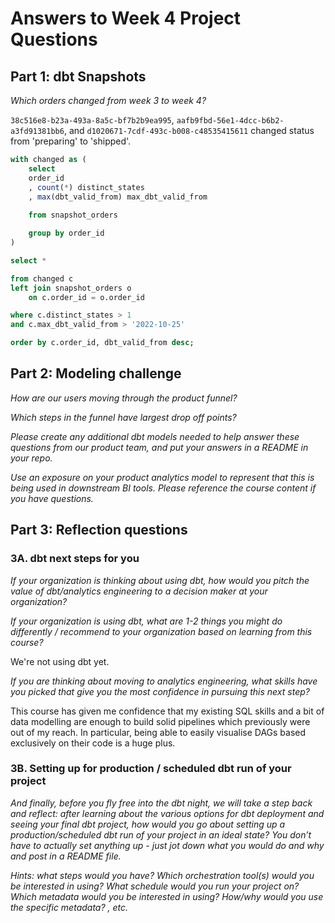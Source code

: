 # Answers to Week 4 Project Questions

## Part 1: dbt Snapshots

_Which orders changed from week 3 to week 4?_

`38c516e8-b23a-493a-8a5c-bf7b2b9ea995`, `aafb9fbd-56e1-4dcc-b6b2-a3fd91381bb6`, and `d1020671-7cdf-493c-b008-c48535415611` changed status from 'preparing' to 'shipped'.

```sql
with changed as (
    select 
    order_id
    , count(*) distinct_states
    , max(dbt_valid_from) max_dbt_valid_from
    
    from snapshot_orders

    group by order_id
)

select *

from changed c
left join snapshot_orders o
    on c.order_id = o.order_id

where c.distinct_states > 1
and c.max_dbt_valid_from > '2022-10-25'

order by c.order_id, dbt_valid_from desc;
```

## Part 2: Modeling challenge

_How are our users moving through the product funnel?_

_Which steps in the funnel have largest drop off points?_

_Please create any additional dbt models needed to help answer these questions from our product team, and put your answers in a README in your repo._

_Use an exposure on your product analytics model to represent that this is being used in downstream BI tools. Please reference the course content if you have questions._

## Part 3: Reflection questions

### 3A. dbt next steps for you 

_If your organization is thinking about using dbt, how would you pitch the value of dbt/analytics engineering to a decision maker at your organization?_

_If your organization is using dbt, what are 1-2 things you might do differently / recommend to your organization based on learning from this course?_

We're not using dbt yet.

_If you are thinking about moving to analytics engineering, what skills have you picked that give you the most confidence in pursuing this next step?_

This course has given me confidence that my existing SQL skills and a bit of data modelling are enough to build solid pipelines which previously were out of my reach. In particular, being able to easily visualise DAGs based exclusively on their code is a huge plus.

### 3B. Setting up for production / scheduled dbt run of your project

_And finally, before you fly free into the dbt night, we will take a step back and reflect: after learning about the various options for dbt deployment and seeing your final dbt project, how would you go about setting up a production/scheduled dbt run of your project in an ideal state? You don’t have to actually set anything up - just jot down what you would do and why and post in a README file._

_Hints: what steps would you have? Which orchestration tool(s) would you be interested in using? What schedule would you run your project on? Which metadata would you be interested in using? How/why would you use the specific metadata? , etc._

